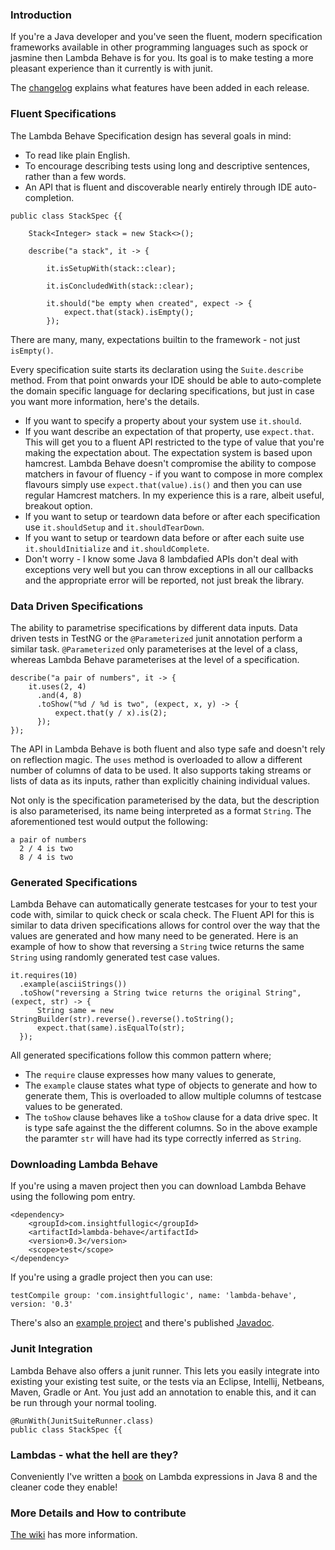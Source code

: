 ### Introduction

If you're a Java developer and you've seen the fluent, modern specification frameworks available in other programming languages such as spock or jasmine then Lambda Behave is for you. Its goal is to make testing a more pleasant experience than it currently is with junit.

The [changelog](https://raw.githubusercontent.com/RichardWarburton/lambda-behave/master/CHANGELOG.md) explains what features have been added in each release.

### Fluent Specifications

The Lambda Behave Specification design has several goals in mind:

* To read like plain English.
* To encourage describing tests using long and descriptive sentences, rather than a few words.
* An API that is fluent and discoverable nearly entirely through IDE auto-completion.

```
public class StackSpec {{

    Stack<Integer> stack = new Stack<>();

    describe("a stack", it -> {

        it.isSetupWith(stack::clear);

        it.isConcludedWith(stack::clear);

        it.should("be empty when created", expect -> {
            expect.that(stack).isEmpty();
        });
```

There are many, many, expectations builtin to the framework - not just `isEmpty()`. 

Every specification suite starts its declaration using the `Suite.describe` method. From that point onwards your IDE should be able to auto-complete the domain specific language for declaring specifications, but just in case you want more information, here's the details.

* If you want to specify a property about your system use `it.should`.
* If you want describe an expectation of that property, use `expect.that`. This will get you to a fluent API restricted to the type of value that you're making the expectation about. The expectation system is based upon hamcrest. Lambda Behave doesn't compromise the ability to compose matchers in favour of fluency - if you want to compose in more complex flavours simply use `expect.that(value).is()` and then you can use regular Hamcrest matchers. In my experience this is a rare, albeit useful, breakout option.
* If you want to setup or teardown data before or after each specification use `it.shouldSetup` and `it.shouldTearDown`.
* If you want to setup or teardown data before or after each suite use `it.shouldInitialize` and `it.shouldComplete`.
* Don't worry - I know some Java 8 lambdafied APIs don't deal with exceptions very well but you can throw exceptions in all our callbacks and the appropriate error will be reported, not just break the library.

### Data Driven Specifications

The ability to parametrise specifications by different data inputs.
Data driven tests in TestNG or the `@Parameterized` junit annotation perform a similar task. 
`@Parameterized` only parameterises at the level of a class, whereas Lambda Behave parameterises at the level of a specification. 

```
describe("a pair of numbers", it -> {
    it.uses(2, 4)
      .and(4, 8)
      .toShow("%d / %d is two", (expect, x, y) -> {
          expect.that(y / x).is(2);
      });
});
```

The API in Lambda Behave is both fluent and also type safe and doesn't rely on reflection magic.
The `uses` method is overloaded to allow a different number of columns of data to be used. It also supports taking
streams or lists of data as its inputs, rather than explicitly chaining individual values.

Not only is the specification parameterised by the data, but the description is also parameterised, its name being interpreted as a format `String`. 
The aforementioned test would output the following:

```
a pair of numbers
  2 / 4 is two
  8 / 4 is two
```
### Generated Specifications

Lambda Behave can automatically generate testcases for your to test your code with, similar to quick check or scala check.
The Fluent API for this is similar to data driven specifications allows for control over the way that the values are generated
and how many need to be generated. Here is an example of how to show that reversing a `String` twice returns the same `String`
using randomly generated test case values.

```
it.requires(10)
  .example(asciiStrings())
  .toShow("reversing a String twice returns the original String", (expect, str) -> {
      String same = new StringBuilder(str).reverse().reverse().toString();
      expect.that(same).isEqualTo(str);
  });
```

All generated specifications follow this common pattern where;

 * The `require` clause expresses how many values to generate,
 * The `example` clause states what type of objects to generate and how to generate them, This is overloaded to allow multiple columns of testcase values to be generated.
 * The `toShow` clause behaves like a `toShow` clause for a data drive spec. It is type safe against the the different columns.
 So in the above example the paramter `str` will have had its type correctly inferred as `String`. 

### Downloading Lambda Behave

If you're using a maven project then you can download Lambda Behave using the following pom entry.

```
<dependency>
    <groupId>com.insightfullogic</groupId>
    <artifactId>lambda-behave</artifactId>
    <version>0.3</version>
    <scope>test</scope>
</dependency>
```

If you're using a gradle project then you can use:

```
testCompile group: 'com.insightfullogic', name: 'lambda-behave', version: '0.3'
```

There's also an [example project](https://github.com/RichardWarburton/lambda-behave/tree/lambda-behave-parent-0.3/lambda-behave-examples)
and there's published [Javadoc](http://javadoc.insightfullogic.com).

### Junit Integration

Lambda Behave also offers a junit runner. This lets you easily integrate into existing your existing test suite, or the tests via an Eclipse, Intellij, Netbeans, Maven, Gradle or Ant. You just add an annotation to enable this,
and it can be run through your normal tooling.

```
@RunWith(JunitSuiteRunner.class)
public class StackSpec {{
```
### Lambdas - what the hell are they?

Conveniently I've written a [book](http://shop.oreilly.com/product/0636920030713.do?cmp=af-prog-books-videos-product_cj_9781491900154_%25zp') on Lambda expressions in Java 8 and the cleaner code they enable!

### More Details and How to contribute

[The wiki](https://github.com/RichardWarburton/lambda-behave/wiki) has more information.

